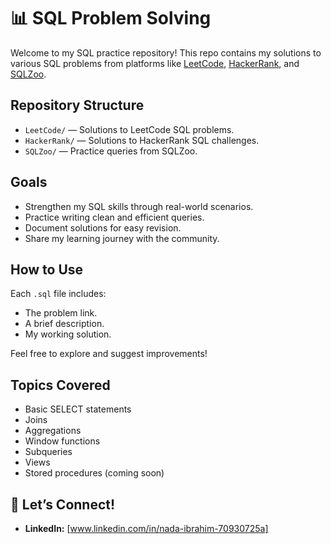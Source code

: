 # 📊 SQL Problem Solving

Welcome to my SQL practice repository! This repo contains my solutions to various SQL problems from platforms like [LeetCode](https://leetcode.com), [HackerRank](https://www.hackerrank.com/skills-directory/sql_basic), and [SQLZoo](https://sqlzoo.net).

## Repository Structure

- `LeetCode/` — Solutions to LeetCode SQL problems.
- `HackerRank/` — Solutions to HackerRank SQL challenges.
- `SQLZoo/` — Practice queries from SQLZoo.

## Goals

- Strengthen my SQL skills through real-world scenarios.
- Practice writing clean and efficient queries.
- Document solutions for easy revision.
- Share my learning journey with the community.

## How to Use

Each `.sql` file includes:
- The problem link.
- A brief description.
- My working solution.

Feel free to explore and suggest improvements!

## Topics Covered

- Basic SELECT statements
- Joins
- Aggregations
- Window functions
- Subqueries
- Views
- Stored procedures (coming soon)

## 🚀 Let’s Connect!

- **LinkedIn:** [www.linkedin.com/in/nada-ibrahim-70930725a]

